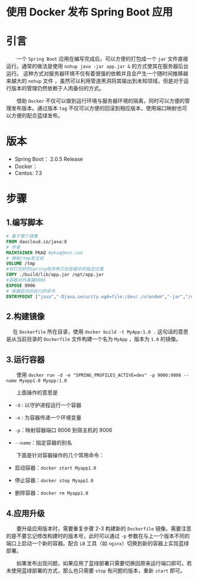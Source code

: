 # 使用 Docker 发布 Spring Boot 应用



# 引言

　　一个 `Spring Boot`  应用在编写完成后，可以方便的打包成一个 `jar` 文件直接运行。通常的做法是使用 `nohup java -jar app.jar &` 的方式使其在服务器后台运行。 这种方式对服务器环境不仅有着很强的依赖并且会产生一个随时间推移越来越大的 `nohup` 文件 ，虽然可以利用管道黑洞将其输出到未知领域，但是对于运行版本的管理仍然依赖于人肉备份的方式。

　　借助 `Docker`  不仅可以做到运行环境与服务器环境的隔离，同时可以方便的管理发布版本。通过版本 `tag`  不仅可以方便的回滚到相应版本，使用端口映射也可以方便的配合蓝绿发布。

# 版本

- Spring Boot： 2.0.5 Release
- Docker：
- Centos: 7.3

# 步骤

## 1.编写脚本

```dockerfile
# 基于哪个镜像
FROM daocloud.io/java:8
# 作者
MAINTAINER PKAQ #pkaq@msn.com
# 映射/tmp到主机
VOLUME /tmp
#将打包好的spring程序拷贝到容器中的指定位置
COPY ./build/lib/app.jar /opt/app.jar
#容器对外暴露9006
EXPOSE 9006
# 容器启动后执行的命令
ENTRYPOINT ["java","-Djava.security.egd=file:/dev/./urandom","-jar","/opt/app.jar"]

```



## 2.构建镜像

　	在 `Dockerfile` 所在目录，使用 `docker build -t MyApp:1.0 .`  这句话的意思是从当前目录的 `Dockerfile` 文件构建一个名为 `MyApp` ，版本为 `1.0`  的镜像。

## 3.运行容器

　　使用 `docker run -d -e "SPRING_PROFILES_ACTIVE=dev" -p 9006:9006 --name Myapp1.0 Myapp:1.0`

　　上面操作的意思是 

- `-d` : 以守护进程运行一个容器

- `-e` : 为容器传递一个环境变量

- `-p`：映射容器端口 9006 到宿主机的 9006

- `--name`：指定容器的别名


　　下面是针对容器操作的几个常用命令：   

- 启动容器：`docker start Myapp1.0 `

- 停止容器：`docker stop Myapp1.0 `
- 删除容器：`docker rm Myapp1.0 `


## 4.应用升级

　　要升级应用版本时，需要重复步骤 2-3 构建新的 `Dockerfile` 镜像。需要注意的是不要忘记修改构建时的版本号，此时可以通过 `-p` 参数在与上一个版本不同的端口上启动一个新的容器。配合 `LB` 工具（如 `nginx`）切换到新的容器上实现蓝绿部署。

　　如果发布出现问题，如果应用了蓝绿部署只需要切换回原来运行端口即可。若未使用蓝绿部署的方式，那么也只需要 `stop` 有问题的版本，重新 `start` 即可。

